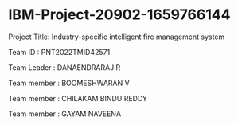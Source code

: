 # IBM-Project-20902-1659766144
<html>
<body>

Project Title: Industry-specific intelligent fire management system


Team ID : PNT2022TMID42571


Team Leader : DANAENDRARAJ R

Team member : BOOMESHWARAN V

Team member : CHILAKAM BINDU REDDY

Team member : GAYAM NAVEENA
</body>
</html>
